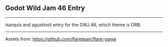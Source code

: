 ## Godot Wild Jam 46 Entry

---

tsarquis and agustinoli entry for the GWJ 46, which theme is ORB.

---

Assets from:
https://github.com/flareteam/flare-game
